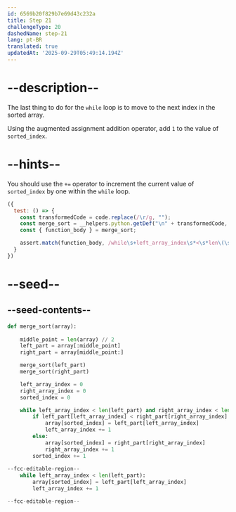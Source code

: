 ```yaml
---
id: 6569b20f829b7e69d43c232a
title: Step 21
challengeType: 20
dashedName: step-21
lang: pt-BR
translated: true
updatedAt: '2025-09-29T05:49:14.194Z'
---
```


# --description--

The last thing to do for the `while` loop is to move to the next index in the sorted array.

Using the augmented assignment addition operator, add `1` to the value of `sorted_index`.

# --hints--

You should use the `+=` operator to increment the current value of `sorted_index` by one within the `while` loop.

```js
({
  test: () => {
    const transformedCode = code.replace(/\r/g, "");
    const merge_sort = __helpers.python.getDef("\n" + transformedCode, "merge_sort");
    const { function_body } = merge_sort;

    assert.match(function_body, /while\s+left_array_index\s*<\s*len\(\s*left_part\s*\):[^}]*\bsorted_index\s*\+=\s*1\b/);
  }
})
```

# --seed--

## --seed-contents--

```py
def merge_sort(array):
    
    middle_point = len(array) // 2
    left_part = array[:middle_point]
    right_part = array[middle_point:]

    merge_sort(left_part)
    merge_sort(right_part)

    left_array_index = 0
    right_array_index = 0
    sorted_index = 0

    while left_array_index < len(left_part) and right_array_index < len(right_part):
        if left_part[left_array_index] < right_part[right_array_index]:
            array[sorted_index] = left_part[left_array_index]
            left_array_index += 1
        else:
            array[sorted_index] = right_part[right_array_index]
            right_array_index += 1
        sorted_index += 1
        
--fcc-editable-region--
    while left_array_index < len(left_part):
        array[sorted_index] = left_part[left_array_index]
        left_array_index += 1

--fcc-editable-region--
```
